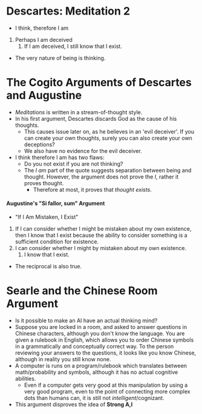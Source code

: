 # Descartes: Meditation 2
- I think, therefore I am
1. Perhaps I am deceived
	1. If I am deceived, I still know that I exist.
- The very nature of being is thinking.
# The Cogito Arguments of Descartes and Augustine
- *Meditations* is written in a stream-of-thought style.
- In his first argument, Descartes discards God as the cause of his thoughts.
	- This causes issue later on, as he believes in an 'evil deceiver'. If you can create your own thoughts, surely you can also create your own deceptions?
	- We also have no evidence for the evil deceiver.
- I think therefore I am has two flaws:
	- Do you not exist if you are not thinking?
	- The *I am* part of the quote suggests separation between being and thought. However, the argument does not prove the *I*, rather it proves thought.
		- Therefore at most, it proves that *thought exists*.
#### Augustine's "Si fallor, sum" Argument
- "If I Am Mistaken, I Exist"
1. If I can consider whether I might be mistaken about my own existence, then I know that I exist because the ability to consider something is a sufficient condition for existence.
2. I can consider whether I might by mistaken about my own existence.
	1. I know that I exist.
- The reciprocal is also true.
# Searle and the Chinese Room Argument
- Is it possible to make an AI have an actual thinking mind?
- Suppose you are locked in a room, and asked to answer questions in Chinese characters, although you don't know the language. You are given a rulebook in English, which allows you to order Chinese symbols in a grammatically and conceptually correct way. To the person reviewing your answers to the questions, it looks like you know Chinese, although in reality you still know none.
- A computer is runs on a program/rulebook which translates between math/probability and symbols, although it has no actual cognitive abilities.
	- Even if a computer gets very good at this manipulation by using a very good program, even to the point of connecting more complex dots than humans can, it is still not *intelligent*/cognizant.
- This argument disproves the idea of **Strong A,I**